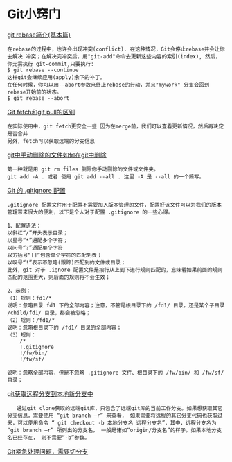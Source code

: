 # Git小窍门

[ git rebase简介(基本篇)](http://blog.csdn.net/hudashi/article/details/7664631/)
	
	在rebase的过程中，也许会出现冲突(conflict). 在这种情况，Git会停止rebase并会让你去解决 冲突；在解决完冲突后，用"git-add"命令去更新这些内容的索引(index), 然后，你无需执行 git-commit,只要执行:
	$ git rebase --continue
	这样git会继续应用(apply)余下的补丁。
	在任何时候，你可以用--abort参数来终止rebase的行动，并且"mywork" 分支会回到rebase开始前的状态。
	$ git rebase --abort

[ Git fetch和git pull的区别](http://blog.csdn.net/hudashi/article/details/7664457)

	在实际使用中，git fetch更安全一些 因为在merge前，我们可以查看更新情况，然后再决定是否合并
	另外，fetch可以获取远端的分支信息

[ git中手动删除的文件如何在git中删除](http://blog.csdn.net/xiaoyuanzhiying/article/details/44085135)

	第一种就是用 git rm files 删除你手动删除的文件或文件夹。
	git add -A . 或者 使用 git add --all . 这里 -A 是 --all 的一个简写。

[Git 的 .gitignore 配置](http://www.cnblogs.com/haiq/archive/2012/12/26/2833746.html)

	
	.gitignore 配置文件用于配置不需要加入版本管理的文件，配置好该文件可以为我们的版本管理带来很大的便利，以下是个人对于配置 .gitignore 的一些心得。

	1、配置语法：
	以斜杠“/”开头表示目录；
	以星号“*”通配多个字符；
	以问号“?”通配单个字符
	以方括号“[]”包含单个字符的匹配列表；
	以叹号“!”表示不忽略(跟踪)匹配到的文件或目录；
	此外，git 对于 .ignore 配置文件是按行从上到下进行规则匹配的，意味着如果前面的规则匹配的范围更大，则后面的规则将不会生效；

	2、示例：
	（1）规则：fd1/*
	说明：忽略目录 fd1 下的全部内容；注意，不管是根目录下的 /fd1/ 目录，还是某个子目录 /child/fd1/ 目录，都会被忽略；
	（2）规则：/fd1/*
	说明：忽略根目录下的 /fd1/ 目录的全部内容；
	（3）规则：
		/*
		!.gitignore
		!/fw/bin/
		!/fw/sf/

	说明：忽略全部内容，但是不忽略 .gitignore 文件、根目录下的 /fw/bin/ 和 /fw/sf/ 目录；




[git获取远程分支到本地新分支中](http://yuxu9710108.blog.163.com/blog/static/23751534201111644755138/)

	   通过git clone获取的远端git库，只包含了远端git库的当前工作分支。如果想获取其它分支信息，需要使用 “git branch –r” 来查看， 如果需要将远程的其它分支代码也获取过来，可以使用命令 “ git checkout -b 本地分支名 远程分支名”，其中，远程分支名为 “git branch –r” 所列出的分支名， 一般是诸如“origin/分支名”的样子。如果本地分支名已经存在， 则不需要“-b”参数。

[Git紧急处理问题，需要切分支](http://www.cnblogs.com/wangkongming/p/5291513.html)